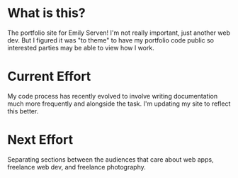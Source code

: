 # What is this?

The portfolio site for Emily Serven! I'm not really important, just another web dev. But I figured it was "to theme" to have my portfolio code public so interested parties may be able to view how I work.

# Current Effort

My code process has recently evolved to involve writing documentation much more frequently and alongside the task. I'm updating my site to reflect this better.

# Next Effort

Separating sections between the audiences that care about web apps, freelance web dev, and freelance photography.